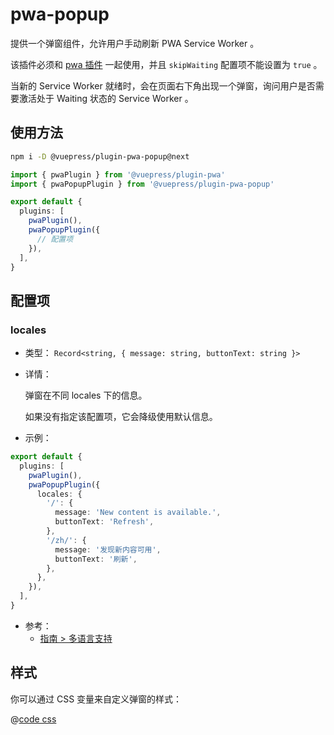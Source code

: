 # pwa-popup

<NpmBadge package="@vuepress/plugin-pwa-popup" />

提供一个弹窗组件，允许用户手动刷新 PWA Service Worker 。

该插件必须和 [pwa 插件](./pwa.md) 一起使用，并且 `skipWaiting` 配置项不能设置为 `true` 。

当新的 Service Worker 就绪时，会在页面右下角出现一个弹窗，询问用户是否需要激活处于 Waiting 状态的 Service Worker 。

## 使用方法

```bash
npm i -D @vuepress/plugin-pwa-popup@next
```

```ts
import { pwaPlugin } from '@vuepress/plugin-pwa'
import { pwaPopupPlugin } from '@vuepress/plugin-pwa-popup'

export default {
  plugins: [
    pwaPlugin(),
    pwaPopupPlugin({
      // 配置项
    }),
  ],
}
```

## 配置项

### locales

- 类型： `Record<string, { message: string, buttonText: string }>`

- 详情：

  弹窗在不同 locales 下的信息。

  如果没有指定该配置项，它会降级使用默认信息。

- 示例：

```ts
export default {
  plugins: [
    pwaPlugin(),
    pwaPopupPlugin({
      locales: {
        '/': {
          message: 'New content is available.',
          buttonText: 'Refresh',
        },
        '/zh/': {
          message: '发现新内容可用',
          buttonText: '刷新',
        },
      },
    }),
  ],
}
```

- 参考：
  - [指南 > 多语言支持](../../guide/i18n.md)

## 样式

你可以通过 CSS 变量来自定义弹窗的样式：

@[code css](@vuepress/plugin-pwa-popup/src/client/styles/vars.css)
